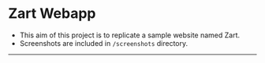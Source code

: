 # Zart Webapp

- This aim of this project is to replicate a sample website named Zart.
- Screenshots are included in `/screenshots` directory.
- ----
